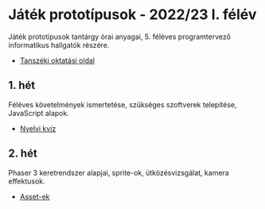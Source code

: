 # Játék prototípusok - 2022/23 I. félév
Játék prototípusok tantárgy órai anyagai, 5. féléves programtervező informatikus hallgatók részére. 

- [Tanszéki oktatási oldal](https://oktatas.iit.uni-miskolc.hu/doku.php?id=tanszek:oktatas:jatek_prototipusok:jatek_prototipusok)

## 1. hét
Féléves követelmények ismertetése, szükséges szoftverek telepítése, JavaScript alapok.

- [Nyelvi kvíz](https://github.com/aron123/jatek-prototipusok-2022/blob/master/01-language-quiz/)

## 2. hét
Phaser 3 keretrendszer alapjai, sprite-ok, ütközésvizsgálat, kamera effektusok.

- [Asset-ek](https://github.com/aron123/jatek-prototipusok-2022/blob/master/02-assets.zip)
